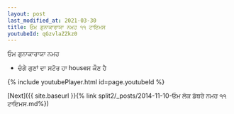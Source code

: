 ```yaml
---
layout: post
last_modified_at: 2021-03-30
title: ਓਮ ਗੁਨਾਕਾਰਾਯਾ ਨਮਹ ੧੧ ਟਾਇਮਸ
youtubeId: qGzvlaZZkz0
---
```

 
 
 ਓਮ ਗੁਨਾਕਾਰਾਯਾ ਨਮਹ  
 
 -  ਚੰਗੇ ਗੁਣਾਂ ਦਾ ਸਟੋਰ ਹਾ houseਸ ਕੌਣ ਹੈ 
 
  
 
  
 
 
 
 
 
 


{% include youtubePlayer.html id=page.youtubeId %}
 
[Next]({{ site.baseurl }}{% link  split2/_posts/2014-11-10-ਓਮ ਲੋਕ ਡੱਥਰੇ ਨਮਹ ੧੧ ਟਾਇਮਸ.md%})
 
